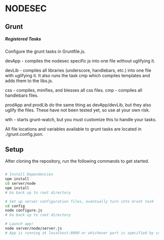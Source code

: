 # NODESEC

## Grunt

##### Registered Tasks
Configure the grunt tasks in Gruntfile.js.

devApp - compiles the nodesec specific js into one file without uglifying it.

devLib - compiles all libraries (underscore, handlebars, etc.) into one file with uglifying it. It also runs the task cmp which compiles templates and adds them to the libs.js.

css    - compiles, minifies, and blesses all css files.
cmp    - compiles all handlebars files.

prodApp and prodLib do the same thing as devApp/devLib, but they also uglify the files. These have not been tested yet, so use at your own risk.

wth    - starts grunt-watch, but you must customize this to handle your tasks.

All file locations and variables available to grunt tasks are located in ./grunt.config.json.

## Setup

After cloning the repository, run the following commands to get started.

```bash

# Install Dependencies
npm install
cd server/node
npm install
# Go back up to root directory

# Set up server configuration files, eventually turn into Grunt task
cd config
node configure.js
# Go back up to root directory

# Launch app!
node server/node/server.js
# App is running at localhost:8090 or whichever port is specified by console

```
